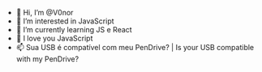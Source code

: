 - 👋 Hi, I’m @V0nor
- 👀 I’m interested in  JavaScript
- 🌱 I’m currently learning JS e React
- 💞️ I love you JavaScript
- 📫 Sua USB é compatível com meu PenDrive? | Is your USB compatible with my PenDrive?

<!---
V0nor/V0nor is a ✨ special ✨ repository because its `README.md` (this file) appears on your GitHub profile.
You can click the Preview link to take a look at your changes.
--->
